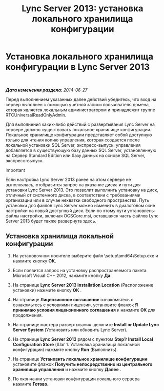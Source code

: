 ﻿---
title: 'Lync Server 2013: установка локального хранилища конфигурации'
TOCTitle: Установка локального хранилища конфигурации
ms:assetid: b563030d-d338-411f-9611-28d5eb4b3238
ms:mtpsurl: https://technet.microsoft.com/ru-ru/library/Gg412874(v=OCS.15)
ms:contentKeyID: 49310923
ms.date: 05/19/2016
mtps_version: v=OCS.15
ms.translationtype: HT
---

# Установка локального хранилища конфигурации в Lync Server 2013

 

_**Дата изменения раздела:** 2014-06-27_

Перед выполнением указанных далее действий убедитесь, что вход на сервер выполнен с помощью учетной записи пользователя домена, которая является локальным администратором и принадлежит группе RTCUniversalReadOnlyAdmin.

Для выполнения каких-либо действий с развертывания Lync Server на сервере должно существовать локальное хранилище конфигурации. Локальное хранилище конфигурации представляет собой доступную только для чтения копию управления, которая создается после локальной установки SQL Server, экспресс-выпуск. управления добавляется в существующую базу данных SQL Server, установленную на Сервер Standard Edition или базу данных на основе SQL Server, экспресс-выпуск.

> [!IMPORTANT]
> Если настройка Lync Server 2013 ранее на этом сервере не выполнялась, отобразится запрос на указание диска и пути для установки Lync Server 2013. Это позволит выполнить установку на диск, отличный от системного диска, в соответствии с требованиями организации или в случае нехватки свободного пространства. Путь установки для файлов Lync Server можно изменить в диалоговом окне настройки на новый доступный диск. Если по этому пути установлены файлы настройки, включая OCSCore.msi, оставшаяся часть файлов Lync Server 2013 будет также развернута здесь.


## Установка хранилища локальной конфигурации

1.  На установочном носителе выберите файл \\setup\\amd64\\Setup.exe и нажмите кнопку **ОК**.

2.  Если появится запрос на установку распространяемого пакета Microsoft Visual C++ 2012, нажмите кнопку **Да**.

3.  На странице **Lync Server 2013 Installation Location** (Расположение установки) нажмите кнопку **ОК** .

4.  На странице **Лицензионное соглашение** ознакомьтесь с ознакомьтесь с условиями лицензии, установите флажок **Я принимаю условия лицензионного соглашения** и нажмите **ОК** для продолжения.

5.  На странице мастера развертывания щелкните **Install or Update Lync Server System** (Установить или обновить Lync Server).

6.  На странице **Lync Server 2013** рядом с пунктом **Step1: Install Local Configuration Store** (Шаг 1. Установка хранилища локальной конфигурации) нажмите кнопку **Run** (Выполнить).

7.  На странице **Установить локальное хранилище конфигурации** установите флажок **Получить непосредственно из центрального хранилища управления** и нажмите кнопку **Далее** .

8.  По окончании установки конфигурации локального сервера нажмите **Готово**.

